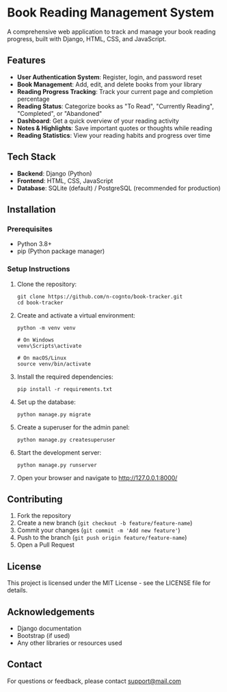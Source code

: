 # Book Reading Management System

A comprehensive web application to track and manage your book reading progress, built with Django, HTML, CSS, and JavaScript.

## Features

- **User Authentication System**: Register, login, and password reset
- **Book Management**: Add, edit, and delete books from your library
- **Reading Progress Tracking**: Track your current page and completion percentage
- **Reading Status**: Categorize books as "To Read", "Currently Reading", "Completed", or "Abandoned"
- **Dashboard**: Get a quick overview of your reading activity
- **Notes & Highlights**: Save important quotes or thoughts while reading
- **Reading Statistics**: View your reading habits and progress over time

## Tech Stack

- **Backend**: Django (Python)
- **Frontend**: HTML, CSS, JavaScript
- **Database**: SQLite (default) / PostgreSQL (recommended for production)

## Installation

### Prerequisites

- Python 3.8+
- pip (Python package manager)

### Setup Instructions

1. Clone the repository:
   ```
   git clone https://github.com/n-cognto/book-tracker.git
   cd book-tracker
   ```

2. Create and activate a virtual environment:
   ```
   python -m venv venv
   
   # On Windows
   venv\Scripts\activate
   
   # On macOS/Linux
   source venv/bin/activate
   ```

3. Install the required dependencies:
   ```
   pip install -r requirements.txt
   ```

4. Set up the database:
   ```
   python manage.py migrate
   ```

5. Create a superuser for the admin panel:
   ```
   python manage.py createsuperuser
   ```

6. Start the development server:
   ```
   python manage.py runserver
   ```

7. Open your browser and navigate to http://127.0.0.1:8000/


## Contributing

1. Fork the repository
2. Create a new branch (`git checkout -b feature/feature-name`)
3. Commit your changes (`git commit -m 'Add new feature'`)
4. Push to the branch (`git push origin feature/feature-name`)
5. Open a Pull Request

## License

This project is licensed under the MIT License - see the LICENSE file for details.

## Acknowledgements

- Django documentation
- Bootstrap (if used)
- Any other libraries or resources used

## Contact

For questions or feedback, please contact [support@mail.com](mailto:benardopeter4@gmail.com)
